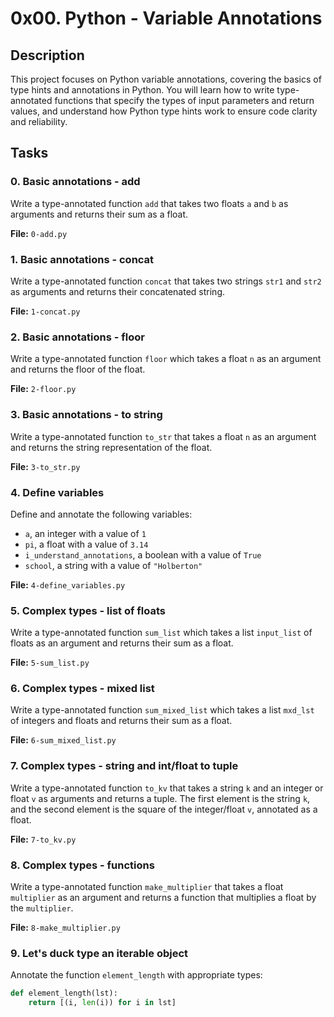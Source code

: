 # 0x00. Python - Variable Annotations

## Description

This project focuses on Python variable annotations, covering the basics of type hints and annotations in Python.
You will learn how to write type-annotated functions that specify the types of input parameters
and return values, and understand how Python type hints work to ensure code clarity and reliability.

## Tasks

### 0. Basic annotations - add
Write a type-annotated function `add` that takes two floats `a` and `b` as arguments and returns their sum as a float.

**File:** `0-add.py`

### 1. Basic annotations - concat
Write a type-annotated function `concat` that takes two strings `str1` and `str2` as arguments and returns their concatenated string.

**File:** `1-concat.py`

### 2. Basic annotations - floor
Write a type-annotated function `floor` which takes a float `n` as an argument and returns the floor of the float.

**File:** `2-floor.py`

### 3. Basic annotations - to string
Write a type-annotated function `to_str` that takes a float `n` as an argument and returns the string representation of the float.

**File:** `3-to_str.py`

### 4. Define variables
Define and annotate the following variables:
- `a`, an integer with a value of `1`
- `pi`, a float with a value of `3.14`
- `i_understand_annotations`, a boolean with a value of `True`
- `school`, a string with a value of `"Holberton"`

**File:** `4-define_variables.py`

### 5. Complex types - list of floats
Write a type-annotated function `sum_list` which takes a list `input_list` of floats as an argument and returns their sum as a float.

**File:** `5-sum_list.py`

### 6. Complex types - mixed list
Write a type-annotated function `sum_mixed_list` which takes a list `mxd_lst` of integers and floats and returns their sum as a float.

**File:** `6-sum_mixed_list.py`

### 7. Complex types - string and int/float to tuple
Write a type-annotated function `to_kv` that takes a string `k` and an integer or float `v` as
arguments and returns a tuple. The first element is the string `k`, and the second element is the square of the integer/float `v`, annotated as a float.

**File:** `7-to_kv.py`

### 8. Complex types - functions
Write a type-annotated function `make_multiplier` that takes a float `multiplier` as an argument and returns a function that multiplies a float by the `multiplier`.

**File:** `8-make_multiplier.py`

### 9. Let's duck type an iterable object
Annotate the function `element_length` with appropriate types:
```python
def element_length(lst):
    return [(i, len(i)) for i in lst]

